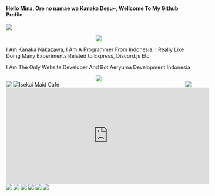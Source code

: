 <h4>Hello Mina, Ore no namae wa Kanaka Desu~, Wellcome To My Github Profile</h4>
<img align="center" src="https://cdn.discordapp.com/attachments/836923806265376840/843869978834501632/056c584d9335fcabf080ca43e583e3c4.gif">


<p align="center">
<img src="https://discord.c99.nl/widget/theme-2/566214348368773121.png">
<p>I Am Kanaka Nakazawa, I Am A Programmer From Indonesia, I Really Like Doing Many Experiments Related to Express, Discord.js Etc.</p>
<p>I Am The Only Website Developer And Bot Aeryuma Development Indonesia</p>
</p>

<div align="center"><img src="https://github-profile-trophy.vercel.app/?username=KanakaID&theme=dracula&count_private=true"></div>
<img align="left" src="https://github-readme-stats.vercel.app/api?username=KanakaID&show_icons=true&hide_border=true&theme=tokyonight"><img align="right" src="https://github-readme-stats.vercel.app/api/top-langs/?username=KanakaID&theme=tokyonight&hide=batchfile">

<img src="https://discordapp.com/api/guilds/751699984466051134/widget.png?style=banner2" alt="Isekai Maid Cafe"/>
<iframe src="https://www.guilded.gg/canvas_index.html?route=%2Fcanvas%2Fembed%2Fteamcard%2FzE8d0PGE&size=large" width="553" height="262" frameborder="0" scrolling="no"></iframe>

<img src="/assets/bannerasuka.gif" href=""/>
<img src="/assets/bannerputri.gif" href=""/>
<img src="/assets/banneralicia.gif" href=""/>
<img src="/assets/banneramira.gif" href=""/>
<img src="/assets/bannerbunga.gif" href=""/>
<img src="/assets/bannermisaki.gif" href=""/>

